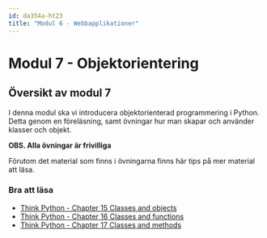 ```yaml
---
id: da354a-ht23
title: "Modul 6 - Webbapplikationer"
---
```


# Modul 7 - Objektorientering

## Översikt av modul 7

I denna modul ska vi introducera objektorienterad programmering i Python. Detta genom en föreläsning, samt övningar hur man skapar och använder klasser och objekt.

**OBS. Alla övningar är frivilliga**

Förutom det material som finns i övningarna finns här tips på mer material att läsa.

### Bra att läsa

- [Think Python - Chapter 15  Classes and objects](http://greenteapress.com/thinkpython2/html/thinkpython2016.html)
- [Think Python - Chapter 16  Classes and functions](http://greenteapress.com/thinkpython2/html/thinkpython2017.html)
- [Think Python - Chapter 17  Classes and methods](http://greenteapress.com/thinkpython2/html/thinkpython2018.html)